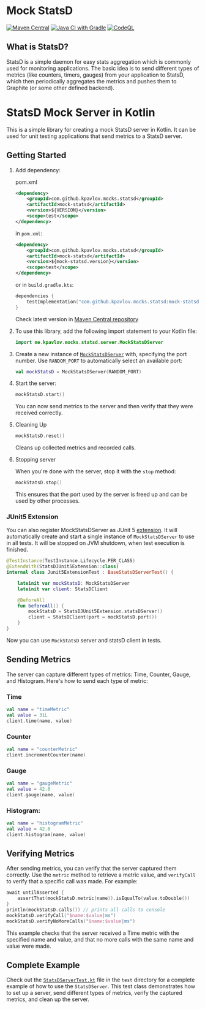 # Mock StatsD

[![Maven Central](https://img.shields.io/maven-central/v/com.github.kpavlov.mocks.statsd/mock-statsd)](https://search.maven.org/#search%7Cgav%7C1%7Cg%3A"com.github.kpavlov.mocks.statsd"%20AND%20a%3A"mock-statsd")
[![Java CI with Gradle](https://github.com/kpavlov/mock-statsd/actions/workflows/gradle.yml/badge.svg)](https://github.com/kpavlov/mock-statsd/actions/workflows/gradle.yml)
[![CodeQL](https://github.com/kpavlov/mock-statsd/actions/workflows/codeql.yml/badge.svg)](https://github.com/kpavlov/mock-statsd/actions/workflows/codeql.yml)

## What is StatsD?

StatsD is a simple daemon for easy stats aggregation which is commonly used for monitoring applications. The basic idea is to send different types of metrics (like counters, timers, gauges) from your application to StatsD, which then periodically aggregates the metrics and pushes them to Graphite (or some other defined backend).

# StatsD Mock Server in Kotlin

This is a simple library for creating a mock StatsD server in Kotlin. It can be used for unit testing applications that send metrics to a StatsD server.

## Getting Started

1. Add dependency:

    pom.xml
    ```xml
    <dependency>
        <groupId>com.github.kpavlov.mocks.statsd</groupId>
        <artifactId>mock-statsd</artifactId>
        <version>${VERSION}</version>
        <scope>test</scope>
    </dependency>
    ```

   in `pom.xml`:
    ```xml
    <dependency>
        <groupId>com.github.kpavlov.mocks.statsd</groupId>
        <artifactId>mock-statsd</artifactId>
        <version>${mock-statsd.version}</version>
        <scope>test</scope>
    </dependency>
    ```

    or in `build.gradle.kts`:
    ```kotlin
    dependencies {
        testImplementation("com.github.kpavlov.mocks.statsd:mock-statsd:$mockStatsdVersion")
    }
    ```

    Check latest version in [Maven Central repository](https://central.sonatype.com/artifact/com.github.kpavlov.mocks.statsd/mock-statsd)

2. To use this library, add the following import statement to your Kotlin file:

    ```kotlin
    import me.kpavlov.mocks.statsd.server.MockStatsDServer
    ```

3. Create a new instance of [`MockStatsDServer`](src/main/kotlin/me/kpavlov/mocks/statsd/MockStatsDServer.kt) with, specifying the port number. Use `RANDOM_PORT` to automatically select an available port:

    ```kotlin
    val mockStatsD = MockStatsDServer(RANDOM_PORT)
    ```

4. Start the server:

    ```kotlin
    mockStatsD.start()
    ```

    You can now send metrics to the server and then verify that they were received correctly.

5. Cleaning Up

    ```kotlin
    mockStatsD.reset()
    ```

    Cleans up collected metrics and recorded calls.

6. Stopping server

    When you're done with the server, stop it with the `stop` method:

    ```kotlin
    mockStatsD.stop()
    ```

    This ensures that the port used by the server is freed up and can be used by other processes.

### JUnit5 Extension

You can also register MockStatsDServer as JUnit 5 [extension](https://junit.org/junit5/docs/current/user-guide/#extensions).
It will automatically create and start a single instance of `MockStatsDServer` to use in all tests.
It will be stopped on JVM shutdown, when test execution is finished.

```kotlin
@TestInstance(TestInstance.Lifecycle.PER_CLASS)
@ExtendWith(StatsDJUnit5Extension::class)
internal class Junit5ExtensionTest : BaseStatsDServerTest() {

    lateinit var mockStatsD: MockStatsDServer
    lateinit var client: StatsDClient

    @BeforeAll
    fun beforeAll() {
        mockStatsD = StatsDJUnit5Extension.statsDServer()
        client = StatsDClient(port = mockStatsD.port())
    }
}
```
Now you can use `MockStatsD` server and statsD client in tests.

## Sending Metrics

The server can capture different types of metrics: Time, Counter, Gauge, and Histogram. Here's how to send each type of metric:

### Time

```kotlin
val name = "timeMetric"
val value = 31L
client.time(name, value)
```

### Counter

```kotlin
val name = "counterMetric"
client.incrementCounter(name)
```

### Gauge

```kotlin
val name = "gaugeMetric"
val value = 42.0
client.gauge(name, value)
```

### Histogram:

```kotlin
val name = "histogramMetric"
val value = 42.0
client.histogram(name, value)
```

## Verifying Metrics

After sending metrics, you can verify that the server captured them correctly. Use the `metric` method to retrieve a metric value, and `verifyCall` to verify that a specific call was made. For example:

```kotlin
await untilAsserted {
    assertThat(mockStatsD.metric(name)).isEqualTo(value.toDouble())
}
println(mockStatsD.calls()) // prints all calls to console
mockStatsD.verifyCall("$name:$value|ms")
mockStatsD.verifyNoMoreCalls("$name:$value|ms")
```

This example checks that the server received a Time metric with the specified name and value, and that no more calls with the same name and value were made.

## Complete Example

Check out the [`StatsDServerTest.kt`](src/test/kotlin/me/kpavlov/mocks/statsd/server/StatsDServerTest.kt) file in the `test` directory for a complete example of how to use the `StatsDServer`. This test class demonstrates how to set up a server, send different types of metrics, verify the captured metrics, and clean up the server.

